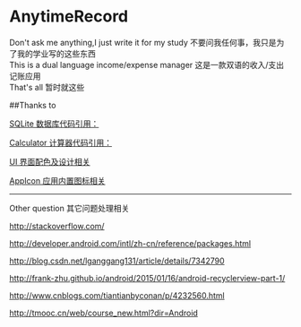 # AnytimeRecord
Don't ask me anything,I just write it for my study    不要问我任何事，我只是为了我的学业写的这些东西    
This is a dual language income/expense manager    这是一款双语的收入/支出记账应用    
That's all    暂时就这些

##Thanks to

[SQLite  数据库代码引用：](http://my.oschina.net/jettWang/blog/613343?fromerr=mjpojPpL)

[Calculator  计算器代码引用：](http://wenku.baidu.com/view/9c2829c22cc58bd63186bd4d.html)

[UI  界面配色及设计相关](https://play.google.com/store/apps/details?id=com.rwal.material)

[AppIcon  应用内置图标相关](https://github.com/MajeurAndroid/Android-Material-Icons)

---

Other question  其它问题处理相关

http://stackoverflow.com/

http://developer.android.com/intl/zh-cn/reference/packages.html

http://blog.csdn.net/lganggang131/article/details/7342790


http://frank-zhu.github.io/android/2015/01/16/android-recyclerview-part-1/

http://www.cnblogs.com/tiantianbyconan/p/4232560.html

http://tmooc.cn/web/course_new.html?dir=Android
